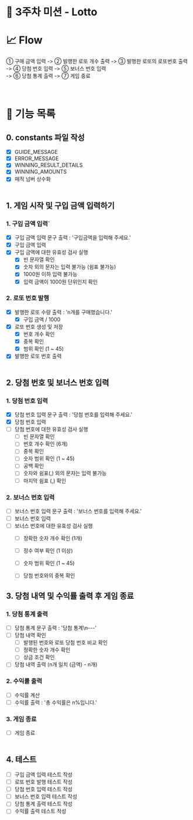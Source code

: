 # 🚀 3주차 미션 - Lotto

# 📈 Flow
① 구매 금액 입력 -> ② 발행한 로또 개수 출력 -> ③ 발행한 로또의 로또번호 출력<br />
-> ④ 당첨 번호 입력 -> ⑤ 보너스 번호 입력<br />
-> ⑥ 당첨 통계 출력 -> ⑦ 게임 종료<br />
<br /><br />

# 📝 기능 목록
## 0. constants 파일 작성
- [x] GUIDE_MESSAGE
- [x] ERROR_MESSAGE
- [x] WINNING_RESULT_DETAILS
- [x] WINNING_AMOUNTS
- [x] 매직 넘버 상수화<br /><br />

## 1. 게임 시작 및 구입 금액 입력하기
### 1. 구입 금액 입력`
   - [x] 구입 금액 입력 문구 출력 : '구입금액을 입력해 주세요.'
   - [x] 구입 금액 입력
   - [x] 구입 금액에 대한 유효성 검사 실행
     - [x] 빈 문자열 확인
     - [x] 숫자 외의 문자는 입력 불가능 (쉼표 불가능)
     - [x] 1000원 이하 입력 불가능
     - [x] 입력 금액이 1000원 단위인지 확인
### 2. 로또 번호 발행
   - [x] 발행한 로또 수량 출력 : 'n개를 구매했습니다.'
     - [x] 구입 금액 / 1000
  -  [x] 로또 번호 생성 및 저장
     - [x] 번호 개수 확인
     - [x] 중복 확인
     - [x] 범위 확인 (1 ~ 45)
   - [x] 발행한 로또 번호 출력<br /><br />

## 2. 당첨 번호 및 보너스 번호 입력
### 1. 당첨 번호 입력
   - [x] 당첨 번호 입력 문구 출력 : '당첨 번호를 입력해 주세요.'
   - [x] 당첨 번호 입력
   - [ ] 당첨 번호에 대한 유효성 검사 실행
     - [ ] 빈 문자열 확인
     - [ ] 번호 개수 확인 (6개)
     - [ ] 중복 확인
     - [ ] 숫자 범위 확인 (1 ~ 45)
     - [ ] 공백 확인
     - [ ] 숫자와 쉼표(,) 외의 문자는 입력 불가능
     - [ ] 마지막 쉼표 (,) 확인
### 2. 보너스 번호 입력
   - [ ] 보너스 번호 입력 문구 출력 : '보너스 번호를 입력해 주세요.'
   - [ ] 보너스 번호 입력
   - [ ] 보너스 번호에 대한 유효성 검사 실행<br />
     - [ ] 정확한 숫자 개수 확인 (1개)
     - [ ] 정수 여부 확인 (1 이상)
     - [ ] 숫자 범위 확인 (1 ~ 45)
     - [ ] 당첨 번호와의 중복 확인 <br />


## 3. 당첨 내역 및 수익률 출력 후 게임 종료
### 1. 당첨 통계 출력
   - [ ] 당첨 통계 문구 출력 : '당첨 통계\n---'
   - [ ] 당첨 내역 확인
     - [ ] 발행된 번호와 로또 당첨 번호 비교 확인
     - [ ] 정확한 숫자 개수 확인
     - [ ] 상금 조건 확인
   - [ ] 당첨 내역 출력 (n개 일치 (금액) - n개)
### 2. 수익률 출력
   - [ ] 수익률 계산
   - [ ] 수익률 출력 : '총 수익률은 n%입니다.'
### 3. 게임 종료
   - [ ] 게임 종료<br /><br />

## 4. 테스트
- [ ] 구입 금액 입력 테스트 작성
- [ ] 로또 번호 발행 테스트 작성
- [ ] 당첨 번호 입력 테스트 작성
- [ ] 보너스 번호 입력 테스트 작성
- [ ] 당첨 통계 출력 테스트 작성
- [ ] 수익률 출력 테스트 작성

<br /><br />